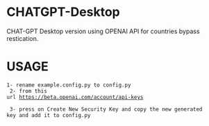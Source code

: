 # CHATGPT-Desktop


CHAT-GPT Desktop version using OPENAI API for countries bypass restication.

# USAGE

<code>1- rename example.config.py to config.py <br />
  2- from this url https://beta.openai.com/account/api-keys <br />
  3- press on Create New Security Key and copy the new generated key and add it to config.py </code> <br /> 


